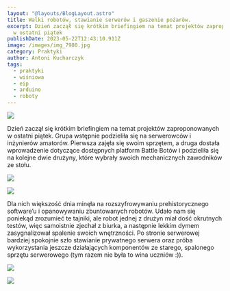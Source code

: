```yaml
---
layout: "@layouts/BlogLayout.astro"
title: Walki robotów, stawianie serwerów i gaszenie pożarów.
excerpt: Dzień zaczął się krótkim briefingiem na temat projektów zaproponowanych
  w ostatni piątek
publishDate: 2023-05-22T12:43:10.911Z
image: /images/img_7980.jpg
category: Praktyki
author: Antoni Kucharczyk
tags:
  - praktyki
  - wiśniowa
  - eip
  - arduino
  - roboty
---
```

![](/images/img_7828.jpg)

Dzień zaczął się krótkim briefingiem na temat projektów zaproponowanych w ostatni piątek. Grupa wstępnie podzieliła się na serwerowców i inżynierów amatorów. Pierwsza zajęła się swoim sprzętem, a druga dostała wprowadzenie dotyczące dostępnych platform Battle Botów i podzieliła się na kolejne dwie drużyny, które wybrały swoich mechanicznych zawodników ze stołu. 

![](/images/img_7918.jpg)

![](/images/img_7852.jpg)

Dla nich większość dnia minęła na rozszyfrowywaniu prehistorycznego software’u i opanowywaniu zbuntowanych robotów. Udało nam się poniekąd zrozumieć te tajniki, ale robot jednej z drużyn miał dość okrutnych testów, więc samoistnie zjechał z biurka, a następnie lekkim dymem zasygnalizował spalenie swoich wnętrzności. Po stronie serwerowej bardziej spokojnie szło stawianie prywatnego serwera oraz próba wykorzystania jeszcze działających komponentów ze starego, spalonego sprzętu serwerowego (tym razem nie była to wina uczniów :)).

![](/images/img_7977.jpg)

![](/images/img_7925.jpg)
